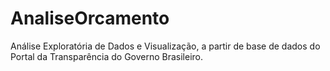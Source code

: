 # AnaliseOrcamento
Análise Exploratória de Dados e Visualização, a partir de base de dados do Portal da Transparência do Governo Brasileiro.
